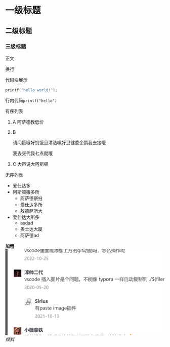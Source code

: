 # 一级标题
## 二级标题
### 三级标题
正文

换行

代码块展示

```C
printf("hello world!");
```

行内代码``printf("hello")``

有序列表
1. A
   阿萨德教低价
2. B
   
   请问饿哦好饥饿且清洁噢好卫健委企鹅我去接哦

   我去交代我七点就哦
3. C
   大声说大阿斯顿

无序列表
- 爱仕达多
- 阿斯顿撒多所
  - 阿萨德祭扫
  - 爱仕达多所
  - 敖德萨所大
- 爱仕达大所多
  - asdad
  - 奥士达大厦
  - 阿萨德ad 

**加粗**
![alt text](image.png)
*倾斜*